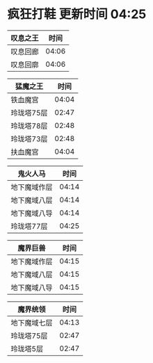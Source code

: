 # 疯狂打鞋 更新时间 04:25

| 叹息之王   | 时间    |
|--------|-------|
| 叹息回廊 | 04:06 |
| 叹息回廓 | 04:06 |

| 猛魔之王   | 时间    |
|--------|-------|
| 铁血魔宫 | 04:04 |
| 玲珑塔75层 | 02:47 |
| 玲珑塔78层 | 02:48 |
| 玲珑塔73层 | 02:48 |
| 扶血魔宫 | 04:04 |

| 鬼火人马   | 时间    |
|--------|-------|
| 地下魔域作层 | 04:14 |
| 地下魔域八层 | 04:14 |
| 地下魔域八导 | 04:14 |
| 玲珑塔77层 | 04:25 |

| 魔界巨兽   | 时间    |
|--------|-------|
| 地下魔域作层 | 04:15 |
| 地下魔域八层 | 04:15 |
| 地下魔域八导 | 04:15 |

| 魔界统领   | 时间    |
|--------|-------|
| 地下魔域七层 | 04:13 |
| 玲珑塔75层 | 02:47 |
| 玲珑塔5层 | 02:47 |